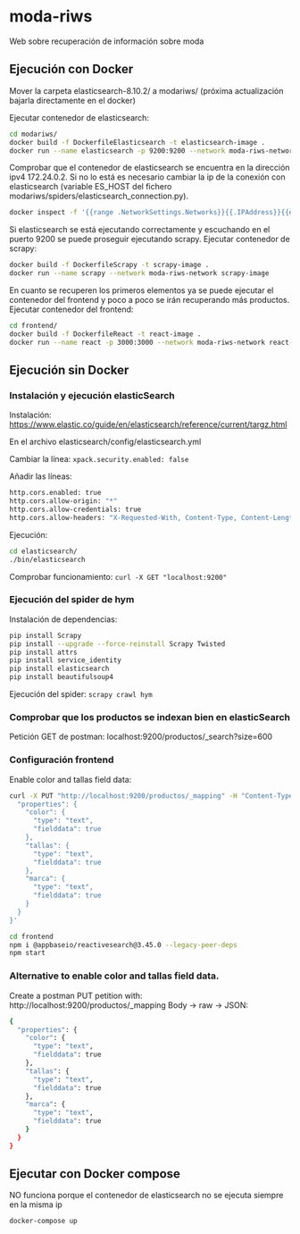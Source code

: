 # moda-riws
Web sobre recuperación de información sobre moda

## Ejecución con Docker

Mover la carpeta elasticsearch-8.10.2/ a modariws/ (próxima actualización bajarla directamente en el docker)

Ejecutar contenedor de elasticsearch:
```bash
cd modariws/
docker build -f DockerfileElasticsearch -t elasticsearch-image .
docker run --name elasticsearch -p 9200:9200 --network moda-riws-network elasticsearch-image
```

Comprobar que el contenedor de elasticsearch se encuentra en la dirección ipv4 172.24.0.2. Si no lo está es necesario cambiar la ip de la conexión con elasticsearch (variable ES_HOST del fichero modariws/spiders/elasticsearch_connection.py).

```bash
docker inspect -f '{{range .NetworkSettings.Networks}}{{.IPAddress}}{{end}}' elasticsearch
```

Si elasticsearch se está ejecutando correctamente y escuchando en el puerto 9200 se puede proseguir ejecutando scrapy.
Ejecutar contenedor de scrapy:
```bash
docker build -f DockerfileScrapy -t scrapy-image .
docker run --name scrapy --network moda-riws-network scrapy-image
```

En cuanto se recuperen los primeros elementos ya se puede ejecutar el contenedor del frontend y poco a poco se irán recuperando más productos.
Ejecutar contenedor del frontend:
```bash
cd frontend/
docker build -f DockerfileReact -t react-image .
docker run --name react -p 3000:3000 --network moda-riws-network react-image
```

## Ejecución sin Docker

### Instalación y ejecución elasticSearch

Instalación: https://www.elastic.co/guide/en/elasticsearch/reference/current/targz.html

En el archivo elasticsearch/config/elasticsearch.yml

Cambiar la línea:
`xpack.security.enabled: false`

Añadir las líneas:
```bash
http.cors.enabled: true
http.cors.allow-origin: "*"
http.cors.allow-credentials: true
http.cors.allow-headers: "X-Requested-With, Content-Type, Content-Length, Authorization"
```

Ejecución:
```bash
cd elasticsearch/
./bin/elasticsearch
```

Comprobar funcionamiento: `curl -X GET "localhost:9200"`

### Ejecución del spider de hym

Instalación de dependencias:
```bash
pip install Scrapy
pip install --upgrade --force-reinstall Scrapy Twisted
pip install attrs
pip install service_identity
pip install elasticsearch
pip install beautifulsoup4
```

Ejecución del spider: `scrapy crawl hym`

### Comprobar que los productos se indexan bien en elasticSearch

Petición GET de postman: localhost:9200/productos/_search?size=600

### Configuración frontend
Enable color and tallas field data:
```bash
curl -X PUT "http://localhost:9200/productos/_mapping" -H "Content-Type: application/json" -d '{
  "properties": {
    "color": {
      "type": "text",
      "fielddata": true
    },
    "tallas": {
      "type": "text",
      "fielddata": true
    },
    "marca": {
      "type": "text",
      "fielddata": true
    }
  }
}'
```

```bash
cd frontend
npm i @appbaseio/reactivesearch@3.45.0 --legacy-peer-deps
npm start
```

### Alternative to enable color and tallas field data. 
Create a postman PUT petition with: http://localhost:9200/productos/_mapping
Body -> raw -> JSON:
```bash
{
  "properties": {
    "color": {
      "type": "text",
      "fielddata": true
    },
    "tallas": {
      "type": "text",
      "fielddata": true
    },
    "marca": {
      "type": "text",
      "fielddata": true
    }
  }
}
```

## Ejecutar con Docker compose

NO funciona porque el contenedor de elasticsearch no se ejecuta siempre en la misma ip

```bash
docker-compose up
```